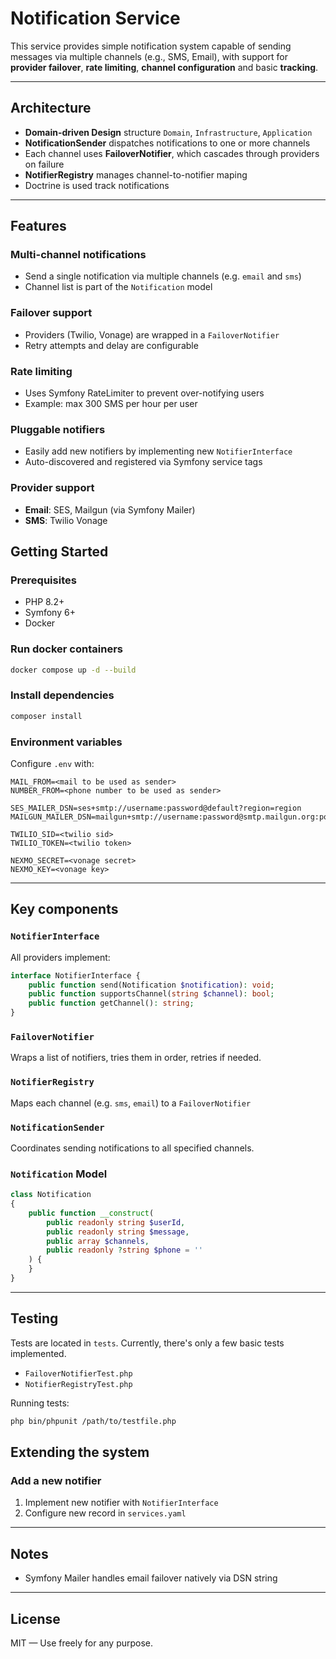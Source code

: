 # Notification Service

This service provides simple notification system capable of sending messages via multiple channels (e.g., SMS, Email), with support for **provider failover**, **rate limiting**, **channel configuration** and basic **tracking**.

---

## Architecture
- **Domain-driven Design** structure `Domain`, `Infrastructure`, `Application`
- **NotificationSender** dispatches notifications to one or more channels
- Each channel uses **FailoverNotifier**, which cascades through providers on failure
- **NotifierRegistry** manages channel-to-notifier maping
- Doctrine is used track notifications

---

## Features

### Multi-channel notifications
- Send a single notification via multiple channels (e.g. `email` and `sms`)
- Channel list is part of the `Notification` model

### Failover support
- Providers (Twilio, Vonage) are wrapped in a `FailoverNotifier`
- Retry attempts and delay are configurable

### Rate limiting
- Uses Symfony RateLimiter to prevent over-notifying users
- Example: max 300 SMS per hour per user

### Pluggable notifiers
- Easily add new notifiers by implementing new `NotifierInterface`
- Auto-discovered and registered via Symfony service tags

### Provider support
- **Email**: SES, Mailgun (via Symfony Mailer)
- **SMS**: Twilio Vonage

## Getting Started

### Prerequisites
- PHP 8.2+
- Symfony 6+
- Docker

### Run docker containers
```bash
docker compose up -d --build
```

### Install dependencies
```bash
composer install
```

### Environment variables
Configure `.env` with:
```dotenv
MAIL_FROM=<mail to be used as sender>
NUMBER_FROM=<phone number to be used as sender>

SES_MAILER_DSN=ses+smtp://username:password@default?region=region
MAILGUN_MAILER_DSN=mailgun+smtp://username:password@smtp.mailgun.org:port

TWILIO_SID=<twilio sid>
TWILIO_TOKEN=<twilio token>

NEXMO_SECRET=<vonage secret>
NEXMO_KEY=<vonage key>
```

---

## Key components

### `NotifierInterface`
All providers implement:
```php
interface NotifierInterface {
    public function send(Notification $notification): void;
    public function supportsChannel(string $channel): bool;
    public function getChannel(): string;
}
```

### `FailoverNotifier`
Wraps a list of notifiers, tries them in order, retries if needed.

### `NotifierRegistry`
Maps each channel (e.g. `sms`, `email`) to a `FailoverNotifier`

### `NotificationSender`
Coordinates sending notifications to all specified channels.

### `Notification` Model
```php
class Notification
{
    public function __construct(
        public readonly string $userId,
        public readonly string $message,
        public array $channels,
        public readonly ?string $phone = ''
    ) {
    }
}
```

---

## Testing
Tests are located in `tests`. Currently, there's only a few basic tests implemented.

- `FailoverNotifierTest.php`
- `NotifierRegistryTest.php`

Running tests:
```bash
php bin/phpunit /path/to/testfile.php
```

## Extending the system

### Add a new notifier
1. Implement new notifier with `NotifierInterface`
2. Configure new record in `services.yaml`

---

## Notes
- Symfony Mailer handles email failover natively via DSN string

---


## License
MIT — Use freely for any purpose.
